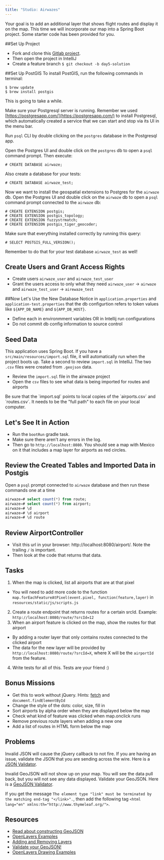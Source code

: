 ```yaml
---
title: "Studio: Airwazes"
---
```


Your goal is to add an additional layer that shows flight routes and display it on the map.  This time we will incorporate our map into a Spring Boot project. Some starter code has been provided for you.

##Set Up Project
- Fork and clone this [Gitlab project](https://gitlab.com/LaunchCodeTraining/airwaze-studio).
- Then open the project in IntelliJ
- Create a feature branch `$ git checkout -b day5-solution`

##Set Up PostGIS
To install PostGIS, run the following commands in terminal:
```nohighlight
$ brew update
$ brew install postgis
```
This is going to take a while.

Make sure your Postgresql server is running. Remember we used [https://postgresapp.com/](https://postgresapp.com/) to install Postgresql, which automatically created a service that we can start and stop via its UI in the menu bar.

Run `psql` CLI by double clicking on the `postgres` database in the Postgresql app.

Open the Postgres UI and double click on the `postgres` db to open a `psql` command prompt.
Then execute:
```nohighlight
# CREATE DATABASE airwaze;
```

Also create a database for your tests:
```nohighlight
# CREATE DATABASE airwaze_test;
```

Now we want to install the geospatial extensions to Postgres for the `airwaze` db. Open the Postgres UI and double click on the `airwaze` db to open a `psql` command prompt connected to the `airwaze` db:
```nohighlight
# CREATE EXTENSION postgis;
# CREATE EXTENSION postgis_topology;
# CREATE EXTENSION fuzzystrmatch;
# CREATE EXTENSION postgis_tiger_geocoder;
```

Make sure that everything installed correctly by running this query:
```nohighlight
# SELECT POSTGIS_FULL_VERSION();
```

Remember to do that for your test database `airwaze_test` as well!

## Create Users and Grant Access Rights
- Create users `airwaze_user` and `airwaze_test_user`
- Grant the users access to only what they need `airwaze_user` -> `airwaze` and `airwaze_test_user` -> `airewaze_test`

##Now Let's Use the New Database
Notice in `application.properties` and `application-test.properties` that the db configurtion refers to token values like `${APP_DB_NAME}` and `${APP_DB_HOST}`.
- Define each in environmment variables OR in Intellij run configurations
- Do not commit db config information to source control

## Seed Data
This application uses Spring Boot. If you have a `src/main/resources/import.sql` file, it will automatically run when the project boots up. Take a second to review `import.sql` in IntelliJ. The two `.csv` files were created from `.geojson` data.
- Review the `import.sql` file in the airwaze project
- Open the `csv` files to see what data is being imported for routes and airports

<aside class="aside-note" markdown="1">
Be sure that the `import.sql` points to local copies of the `airports.csv` and `routes.csv`. It needs to be the "full path" to each file on your local computer.
</aside>

## Let's See It in Action
- Run the `bootRun` gradle task.
- Make sure there aren't any errors in the log.
- Then go to `http://localhost:8080`. You should see a map with Mexico on it that includes a map layer for airports as red circles.

## Review the Created Tables and Imported Data in Postgis
Open a `psql` prompt connected to `airwaze` database and then run these commands one at a time
```sql
airwaze=# select count(*) from route;
airwaze=# select count(*) from airport;
airwaze=# \d
airwaze=# \d airport
airwaze=# \d route
```

## Review AirportController
- Visit this url in your browser: http://localhost:8080/airport/.  Note the trailing `/` is important.
- Then look at the code that returns that data.

## Tasks
1. When the map is clicked, list all airports that are at that pixel
 * You will need to add more code to the function `map.forEachFeatureAtPixel(event.pixel, function(feature,layer)` in `resources/static/js/scripts.js`
2. Create a route endpoint that returns routes for a certain srcId. Example: `http://localhost:8080/route/?srcId=12`
3. When an airport feature is clicked on the map, show the routes for that airport
 * By adding a router layer that only contains routes connected to the clicked airport
 * The data for the new layer will be provided by `http://localhost:8080/route/?srcId=X`, where X will be the `airportId` from the feature. 
4. Write tests for all of this. Tests are your friend :) 

## Bonus Missions
- Get this to work without jQuery. Hints: [fetch](https://developer.mozilla.org/en-US/docs/Web/API/Fetch_API/Using_Fetch) and `document.findElementById`
- Change the style of the dots: color, size, fill in
- Sort airports by alpha order when they are displayed below the map
- Check what kind of feature was clicked when map.onclick runs
- Remove previous route layers when adding a new one
- Add a list of routes in HTML form below the map


## Problems

Invalid JSON will cause the jQuery callback to not fire.  If you are having an issue, validate the JSON that you are sending across the wire.  Here is a [JSON Validator](https://jsonlint.com/).

Invalid GeoJSON will not show up on your map.  You will see the data pull back, but you will not see any data displayed.  Validate your GeoJSON.  Here is a [GeoJSON Validator](http://geojson.io/o).

If you get the message `The element type "link" must be terminated by the matching end-tag "</link>".`, then add the following tag `<html lang="en" xmlns:th="http://www.thymeleaf.org/">`.

## Resources
- [Read about constructing GeoJSON](https://macwright.org/2015/03/23/geojson-second-bite)
- [OpenLayers Examples](https://openlayers.org/en/latest/examples/)
- [Adding and Removing Layers](http://www.acuriousanimal.com/thebookofopenlayers3/chapter02_01_adding_removing_layers.html)
- [Validate your GeoJSON!](http://geojson.io)
- [OpenLayers Drawing Examples](http://openlayers.org/en/latest/examples/geojson.html)
